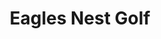 ---
layout: default
title: Eagles Nest Golf
description: An 18 hole Doug Carrick design in an English links style. Clubhouse offers tournament and banquet facilities. Located in Vaughan.
img: eagle.jpg
link: eaglesnestgolf.com
group: inno 
---